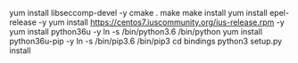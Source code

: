 yum install libseccomp-devel -y
cmake .
make
make install
yum install epel-release -y
yum install https://centos7.iuscommunity.org/ius-release.rpm -y
yum install python36u -y
ln -s /bin/python3.6 /bin/python
yum install python36u-pip -y
ln -s /bin/pip3.6 /bin/pip3
cd bindings
python3 setup.py install